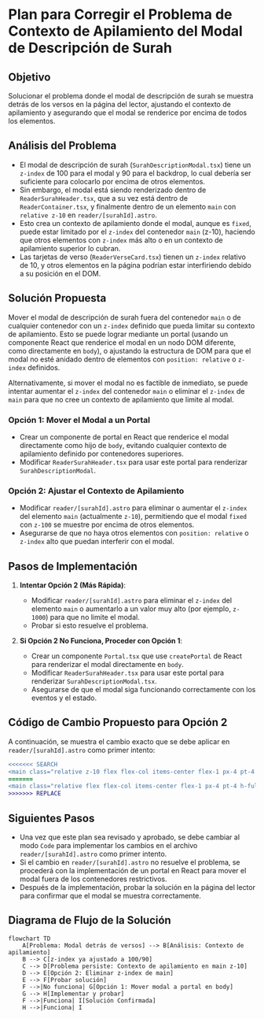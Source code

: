 # Plan para Corregir el Problema de Contexto de Apilamiento del Modal de Descripción de Surah

## Objetivo
Solucionar el problema donde el modal de descripción de surah se muestra detrás de los versos en la página del lector, ajustando el contexto de apilamiento y asegurando que el modal se renderice por encima de todos los elementos.

## Análisis del Problema
- El modal de descripción de surah (`SurahDescriptionModal.tsx`) tiene un `z-index` de 100 para el modal y 90 para el backdrop, lo cual debería ser suficiente para colocarlo por encima de otros elementos.
- Sin embargo, el modal está siendo renderizado dentro de `ReaderSurahHeader.tsx`, que a su vez está dentro de `ReaderContainer.tsx`, y finalmente dentro de un elemento `main` con `relative z-10` en `reader/[surahId].astro`.
- Esto crea un contexto de apilamiento donde el modal, aunque es `fixed`, puede estar limitado por el `z-index` del contenedor `main` (z-10), haciendo que otros elementos con `z-index` más alto o en un contexto de apilamiento superior lo cubran.
- Las tarjetas de verso (`ReaderVerseCard.tsx`) tienen un `z-index` relativo de 10, y otros elementos en la página podrían estar interfiriendo debido a su posición en el DOM.

## Solución Propuesta
Mover el modal de descripción de surah fuera del contenedor `main` o de cualquier contenedor con un `z-index` definido que pueda limitar su contexto de apilamiento. Esto se puede lograr mediante un portal (usando un componente React que renderice el modal en un nodo DOM diferente, como directamente en `body`), o ajustando la estructura de DOM para que el modal no esté anidado dentro de elementos con `position: relative` o `z-index` definidos.

Alternativamente, si mover el modal no es factible de inmediato, se puede intentar aumentar el `z-index` del contenedor `main` o eliminar el `z-index` de `main` para que no cree un contexto de apilamiento que limite al modal.

### Opción 1: Mover el Modal a un Portal
- Crear un componente de portal en React que renderice el modal directamente como hijo de `body`, evitando cualquier contexto de apilamiento definido por contenedores superiores.
- Modificar `ReaderSurahHeader.tsx` para usar este portal para renderizar `SurahDescriptionModal`.

### Opción 2: Ajustar el Contexto de Apilamiento
- Modificar `reader/[surahId].astro` para eliminar o aumentar el `z-index` del elemento `main` (actualmente `z-10`), permitiendo que el modal `fixed` con `z-100` se muestre por encima de otros elementos.
- Asegurarse de que no haya otros elementos con `position: relative` o `z-index` alto que puedan interferir con el modal.

## Pasos de Implementación
1. **Intentar Opción 2 (Más Rápida)**:
   - Modificar `reader/[surahId].astro` para eliminar el `z-index` del elemento `main` o aumentarlo a un valor muy alto (por ejemplo, `z-1000`) para que no limite el modal.
   - Probar si esto resuelve el problema.

2. **Si Opción 2 No Funciona, Proceder con Opción 1**:
   - Crear un componente `Portal.tsx` que use `createPortal` de React para renderizar el modal directamente en `body`.
   - Modificar `ReaderSurahHeader.tsx` para usar este portal para renderizar `SurahDescriptionModal.tsx`.
   - Asegurarse de que el modal siga funcionando correctamente con los eventos y el estado.

## Código de Cambio Propuesto para Opción 2
A continuación, se muestra el cambio exacto que se debe aplicar en `reader/[surahId].astro` como primer intento:

```diff
<<<<<<< SEARCH
<main class="relative z-10 flex flex-col items-center flex-1 px-4 pt-4 h-full overflow-hidden" style="padding-bottom: env(safe-area-inset-bottom, 0px); padding-top: env(safe-area-inset-top, 20px);">
=======
<main class="relative flex flex-col items-center flex-1 px-4 pt-4 h-full overflow-hidden" style="padding-bottom: env(safe-area-inset-bottom, 0px); padding-top: env(safe-area-inset-top, 20px);">
>>>>>>> REPLACE
```

## Siguientes Pasos
- Una vez que este plan sea revisado y aprobado, se debe cambiar al modo `Code` para implementar los cambios en el archivo `reader/[surahId].astro` como primer intento.
- Si el cambio en `reader/[surahId].astro` no resuelve el problema, se procederá con la implementación de un portal en React para mover el modal fuera de los contenedores restrictivos.
- Después de la implementación, probar la solución en la página del lector para confirmar que el modal se muestra correctamente.

## Diagrama de Flujo de la Solución
```mermaid
flowchart TD
    A[Problema: Modal detrás de versos] --> B[Análisis: Contexto de apilamiento]
    B --> C[z-index ya ajustado a 100/90]
    C --> D[Problema persiste: Contexto de apilamiento en main z-10]
    D --> E[Opción 2: Eliminar z-index de main]
    E --> F[Probar solución]
    F -->|No funciona| G[Opción 1: Mover modal a portal en body]
    G --> H[Implementar y probar]
    F -->|Funciona| I[Solución Confirmada]
    H -->|Funciona| I
